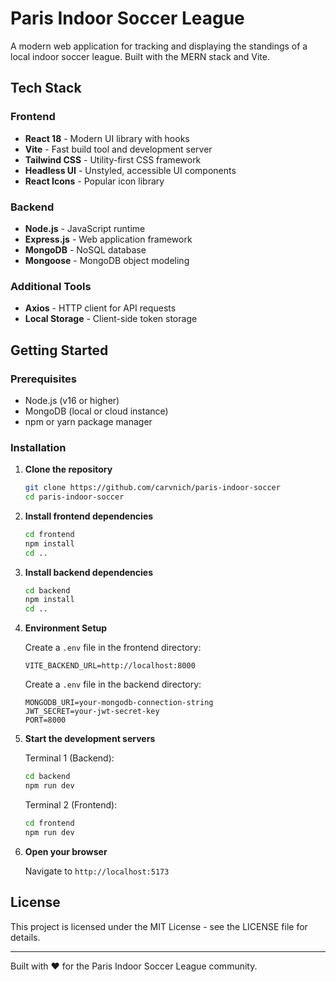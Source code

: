 # Paris Indoor Soccer League

A modern web application for tracking and displaying the standings of a local indoor soccer league. Built with the MERN stack and Vite.

## Tech Stack

### Frontend

-   **React 18** - Modern UI library with hooks
-   **Vite** - Fast build tool and development server
-   **Tailwind CSS** - Utility-first CSS framework
-   **Headless UI** - Unstyled, accessible UI components
-   **React Icons** - Popular icon library

### Backend

-   **Node.js** - JavaScript runtime
-   **Express.js** - Web application framework
-   **MongoDB** - NoSQL database
-   **Mongoose** - MongoDB object modeling

### Additional Tools

-   **Axios** - HTTP client for API requests
-   **Local Storage** - Client-side token storage

## Getting Started

### Prerequisites

-   Node.js (v16 or higher)
-   MongoDB (local or cloud instance)
-   npm or yarn package manager

### Installation

1. **Clone the repository**

    ```bash
    git clone https://github.com/carvnich/paris-indoor-soccer
    cd paris-indoor-soccer
    ```

2. **Install frontend dependencies**

    ```bash
    cd frontend
    npm install
    cd ..
    ```

3. **Install backend dependencies**

    ```bash
    cd backend
    npm install
    cd ..
    ```

4. **Environment Setup**

    Create a `.env` file in the frontend directory:

    ```env
    VITE_BACKEND_URL=http://localhost:8000
    ```

    Create a `.env` file in the backend directory:

    ```env
    MONGODB_URI=your-mongodb-connection-string
    JWT_SECRET=your-jwt-secret-key
    PORT=8000
    ```

5. **Start the development servers**

    Terminal 1 (Backend):

    ```bash
    cd backend
    npm run dev
    ```

    Terminal 2 (Frontend):

    ```bash
    cd frontend
    npm run dev
    ```

6. **Open your browser**

    Navigate to `http://localhost:5173`

## License

This project is licensed under the MIT License - see the LICENSE file for details.

---

Built with ❤️ for the Paris Indoor Soccer League community.
